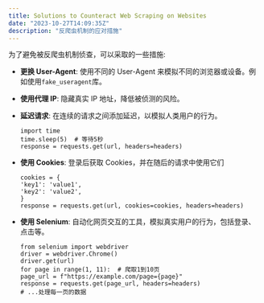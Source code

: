 ```yaml
---
title: Solutions to Counteract Web Scraping on Websites
date: "2023-10-27T14:09:35Z"
description: "反爬虫机制的应对措施"
---
```


为了避免被反爬虫机制侦查，可以采取的一些措施:

- **更换 User-Agent**:
  使用不同的 User-Agent 来模拟不同的浏览器或设备。例如使用`fake_useragent`库。

- **使用代理 IP**:
  隐藏真实 IP 地址，降低被侦测的风险。

- **延迟请求**:
  在连续的请求之间添加延迟，以模拟人类用户的行为。

  ```
  import time
  time.sleep(5)  # 等待5秒
  response = requests.get(url, headers=headers)
  ```

- **使用 Cookies**:
  登录后获取 Cookies，并在随后的请求中使用它们
  ```
  cookies = {
  'key1': 'value1',
  'key2': 'value2',
  }
  response = requests.get(url, cookies=cookies, headers=headers)
  ```
- **使用 Selenium**:
  自动化网页交互的工具，模拟真实用户的行为，包括登录、点击等。
  ```
  from selenium import webdriver
  driver = webdriver.Chrome()
  driver.get(url)
  for page in range(1, 11):  # 爬取1到10页
  page_url = f"https://example.com/page={page}"
  response = requests.get(page_url, headers=headers)
  # ...处理每一页的数据
  ```
